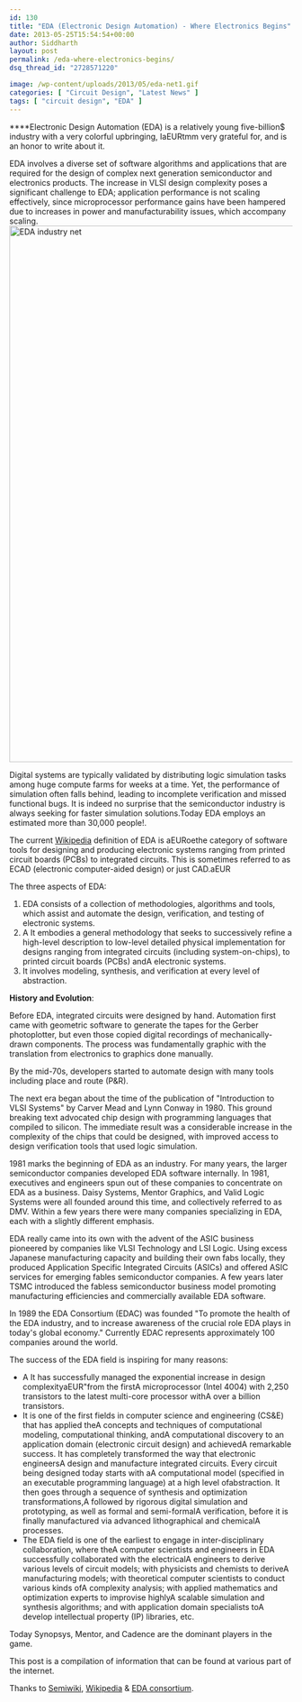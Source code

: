 ```yaml
---
id: 130
title: "EDA (Electronic Design Automation) - Where Electronics Begins"
date: 2013-05-25T15:54:54+00:00
author: Siddharth
layout: post
permalink: /eda-where-electronics-begins/
dsq_thread_id: "2728571220"

image: /wp-content/uploads/2013/05/eda-net1.gif
categories: [ "Circuit Design", "Latest News" ]
tags: [ "circuit design", "EDA" ]
---
```


****Electronic Design Automation (EDA) is a relatively young five-billion$ industry with a very colorful upbringing, IaEURtmm very grateful for, and is an honor to write about it.

<p style="text-align: left;">
  EDA involves a diverse set of software algorithms and applications that are required for the design of complex next generation semiconductor and electronics products. The increase in VLSI design complexity poses a significant challenge to EDA; application performance is not scaling effectively, since microprocessor performance gains have been hampered due to increases in power and manufacturability issues, which accompany scaling.<a href="/images/posts/2013/05/eda-net1.gif"><img class="aligncenter size-full wp-image-226" alt="EDA industry net" src="/images/posts/2013/05/eda-net1.gif" width="1280" height="952" srcset="/images/posts/2013/05/eda-net1.gif 1280w, /images/posts/2013/05/eda-net1-300x223.gif 300w, /images/posts/2013/05/eda-net1-1024x762.gif 1024w" sizes="(max-width: 1280px) 100vw, 1280px" /></a>
</p>

<p style="text-align: left;">
  Digital systems are typically validated by distributing logic simulation tasks among huge compute farms for weeks at a time. Yet, the performance of simulation often falls behind, leading to incomplete verification and missed functional bugs. It is indeed no surprise that the semiconductor industry is always seeking for faster simulation solutions.Today EDA employs an estimated more than 30,000 people!.
</p>

The current <a title="Electronics Design Automation" href="http://en.wikipedia.org/wiki/Electronic_design_automation" target="_blank">Wikipedia</a> definition of EDA is aEURoethe category of software tools for designing and producing electronic systems ranging from printed circuit boards (PCBs) to integrated circuits. This is sometimes referred to as ECAD (electronic computer-aided design) or just CAD.aEUR

The three aspects of EDA:

  1. EDA consists of a collection of methodologies, algorithms and tools, which assist and automate the design, verification, and testing of electronic systems.
  2. A It embodies a general methodology that seeks to successively refine a high-level description to low-level detailed physical implementation for designs ranging from integrated circuits (including system-on-chips), to printed circuit boards (PCBs) andA electronic systems.
  3. It involves modeling, synthesis, and verification at every level of abstraction.

**History and Evolution**:
  
Before EDA, integrated circuits were designed by hand. Automation first came with geometric software to generate the tapes for the Gerber photoplotter, but even those copied digital recordings of mechanically-drawn components. The process was fundamentally graphic with the translation from electronics to graphics done manually.

By the mid-70s, developers started to automate design with many tools including place and route (P&R).
  
The next era began about the time of the publication of "Introduction to VLSI Systems" by Carver Mead and Lynn Conway in 1980. This ground breaking text advocated chip design with programming languages that compiled to silicon. The immediate result was a considerable increase in the complexity of the chips that could be designed, with improved access to design verification tools that used logic simulation.

1981 marks the beginning of EDA as an industry. For many years, the larger semiconductor companies developed EDA software internally. In 1981, executives and engineers spun out of these companies to concentrate on EDA as a business. Daisy Systems, Mentor Graphics, and Valid Logic Systems were all founded around this time, and collectively referred to as DMV. Within a few years there were many companies specializing in EDA, each with a slightly different emphasis.

EDA really came into its own with the advent of the ASIC business pioneered by companies like VLSI Technology and LSI Logic. Using excess Japanese manufacturing capacity and building their own fabs locally, they produced Application Specific Integrated Circuits (ASICs) and offered ASIC services for emerging fables semiconductor companies. A few years later TSMC introduced the fabless semiconductor business model promoting manufacturing efficiencies and commercially available EDA software.

In 1989 the EDA Consortium (EDAC) was founded "To promote the health of the EDA industry, and to increase awareness of the crucial role EDA plays in today's global economy." Currently EDAC represents approximately 100 companies around the world.

The success of the EDA field is inspiring for many reasons:

  * A It has successfully managed the exponential increase in design complexityaEUR"from the firstA microprocessor (Intel 4004) with 2,250 transistors to the latest multi-core processor withA over a billion transistors.
  * It is one of the first fields in computer science and engineering (CS&E) that has applied theA concepts and techniques of computational modeling, computational thinking, andA computational discovery to an application domain (electronic circuit design) and achievedA remarkable success. It has completely transformed the way that electronic engineersA design and manufacture integrated circuits. Every circuit being designed today starts with aA computational model (specified in an executable programming language) at a high level ofabstraction. It then goes through a sequence of synthesis and optimization transformations,A followed by rigorous digital simulation and prototyping, as well as formal and semi-formalA verification, before it is finally manufactured via advanced lithographical and chemicalA processes.
  * The EDA field is one of the earliest to engage in inter-disciplinary collaboration, where theA computer scientists and engineers in EDA successfully collaborated with the electricalA engineers to derive various levels of circuit models; with physicists and chemists to deriveA manufacturing models; with theoretical computer scientists to conduct various kinds ofA complexity analysis; with applied mathematics and optimization experts to improvise highlyA scalable simulation and synthesis algorithms; and with application domain specialists toA develop intellectual property (IP) libraries, etc.

Today Synopsys, Mentor, and Cadence are the dominant players in the game.

This post is a compilation of information that can be found at various part of the internet.
  
Thanks to <a title="semiWiki" href="http://www.semiwiki.com/" target="_blank">Semiwiki</a>, <a title="EDA" href="http://en.wikipedia.org/wiki/Electronic_design_automation" target="_blank">Wikipedia</a> & <a href="http://www.edac.org/" target="_blank">EDA consortium</a>.